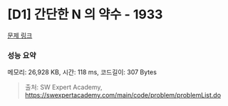 # [D1] 간단한 N 의 약수 - 1933 

[문제 링크](https://swexpertacademy.com/main/code/problem/problemDetail.do?contestProbId=AV5PhcWaAKIDFAUq) 

### 성능 요약

메모리: 26,928 KB, 시간: 118 ms, 코드길이: 307 Bytes



> 출처: SW Expert Academy, https://swexpertacademy.com/main/code/problem/problemList.do